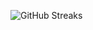 ![GitHub Streaks](https://github-streaks-mqc9.onrender.com/streak/happilli/image?theme=midnight&cache_bust=1743106483&lang=ja)
